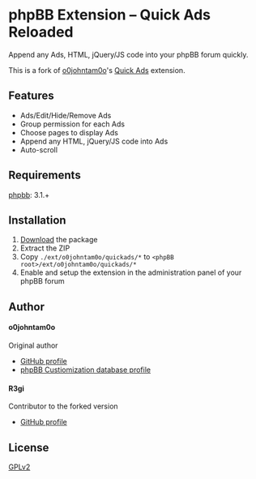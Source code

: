 phpBB Extension – Quick Ads Reloaded
=========================

Append any Ads, HTML, jQuery/JS code into your phpBB forum quickly.

This is a fork of [o0johntam0o](https://github.com/o0johntam0o/)'s [Quick Ads](https://github.com/o0johntam0o/phpBB-Extension-Quick-Ads/) extension.

## Features

* Ads/Edit/Hide/Remove Ads
* Group permission for each Ads
* Choose pages to display Ads
* Append any HTML, jQuery/JS code into Ads
* Auto-scroll

## Requirements

[phpbb](https://github.com/phpbb/): 3.1.+

## Installation
1. [Download](https://github.com/R3gi/phpBB-Extension-Quick-Ads-Reloaded/archive/master.zip) the package
2. Extract the ZIP
3. Copy `./ext/o0johntam0o/quickads/*` to `<phpBB root>/ext/o0johntam0o/quickads/*`
4. Enable and setup the extension in the administration panel of your phpBB forum

## Author

#### o0johntam0o
Original author
* [GitHub profile](https://github.com/o0johntam0o/)
* [phpBB Custiomization database profile](https://www.phpbb.com/customise/db/author/o0johntam0o/)

#### R3gi
Contributor to the forked version
* [GitHub profile](https://github.com/R3gi/)

## License

[GPLv2](license.txt)
